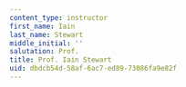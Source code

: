 ```yaml
---
content_type: instructor
first_name: Iain
last_name: Stewart
middle_initial: ''
salutation: Prof.
title: Prof. Iain Stewart
uid: dbdcb54d-58af-6ac7-ed89-73086fa9e82f
---
```

